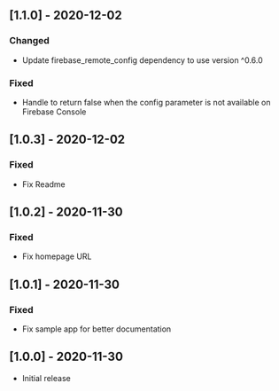 ## [1.1.0] - 2020-12-02

### Changed
* Update firebase_remote_config dependency to use version ^0.6.0

### Fixed
* Handle to return false when the config parameter is not available on Firebase Console


## [1.0.3] - 2020-12-02

### Fixed
* Fix Readme


## [1.0.2] - 2020-11-30

### Fixed
* Fix homepage URL


## [1.0.1] - 2020-11-30

### Fixed
* Fix sample app for better documentation


## [1.0.0] - 2020-11-30

* Initial release
